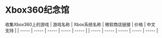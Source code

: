 # Xbox360纪念馆
收集Xbox360上的游戏
| 游戏名称 | Xbox系统名称 | 微软商店链接 | 价格 | 中文支持 |
| ----- | ----- | ----- | ----- | ----- | 
| ----- | ----- | ----- | ----- | ----- | 